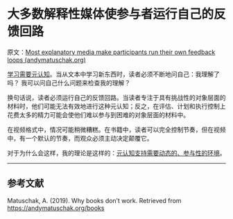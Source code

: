 # 大多数解释性媒体使参与者运行自己的反馈回路

原文：[Most explanatory media make participants run their own feedback loops (andymatuschak.org)](https://notes.andymatuschak.org/z6MLXiJ7vmVAxRxhanUJzDcBE6hhhV9oy6Ukc)

[学习需要元认知](https://notes.andymatuschak.org/z7J71kWtJfZrdWHevwTbq6ih3G1YAvRbmXa63)。当从文本中学习新东西时，读者必须不断地问自己：我理解了吗？ 我可以问自己什么问题来检查我的理解？

换句话说，读者必须运行自己的反馈回路。当读者专注于具有挑战性的对象层面的材料时，他们可能无法有效地进行这种元认知；反之，在评估、计划和执行控制上花费太多的精力可能会使他们难以参与到困难的对象层面的材料中。

在视频格式中，情况可能稍微糟糕。在书籍中，读者可以完全控制节奏，但在视频中，有一个默认的节奏，而观众必须主动决定颠覆它。

对于为什么会这样，我的理论是这样的：[元认知支持需要动态的、参与性的环境](https://notes.andymatuschak.org/z6sGtFW1yd4qgcxkLQsEBEJWxLKmBdjMQzKfa)。

------

## 参考文献

Matuschak, A. (2019). Why books don’t work. Retrieved from https://andymatuschak.org/books